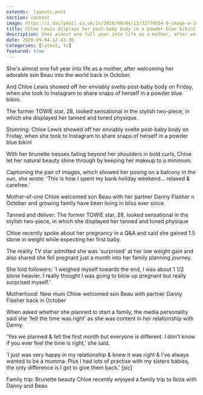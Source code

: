 ```yaml
---
extends: _layouts.post
section: content
image: https://i.dailymail.co.uk/1s/2020/09/04/12/32774554-0-image-a-147_1599219434283.jpg 
title: Chloe Lewis displays her post-baby body in a powder blue bikini 
description: Shes almost one full year into life as a mother, after welcoming her adorable son Beau into the world back in October. 
date: 2020-09-04-12-43-36 
categories: [latest, tv] 
featured: true 
--- 
```

She's almost one full year into life as a mother, after welcoming her adorable son Beau into the world back in October.

And Chloe Lewis showed off her enviably svelte post-baby body on Friday, when she took to Instagram to share snaps of herself in a powder blue bikini.

The former TOWIE star, 28, looked sensational in the stylish two-piece, in which she displayed her tanned and toned physique.

Stunning: Chloe Lewis showed off her enviably svelte post-baby body on Friday, when she took to Instagram to share snaps of herself in a powder blue bikini

With her brunette tresses falling beyond her shoulders in bold curls, Chloe let her natural beauty shine through by keeping her makeup to a minimum.

Captioning the pair of images, which showed her posing on a balcony in the sun, she wrote: 'This is how I spent my bank holiday weekend... relaxed & carefree.'

Mother-of-one Chloe welcomed son Beau with her partner Danny Flasher n October and growing family have been living in bliss ever since. 

Tanned and deliver: The former TOWIE star, 28, looked sensational in the stylish two-piece, in which she displayed her tanned and toned physique

Chloe recently spoke about her pregnancy in a Q&A and said she gained 1.5 stone in weight while expecting her first baby.

The reality TV star admitted she was 'surprised' at her low weight gain and also shared she fell pregnant just a month into her family planning journey. 

She told followers: 'I weighed myself towards the end, I was about 1 1/2 stone heavier. I really thought I was going to blow up pregnant but really surprised myself.'

Motherhood: New mum Chloe welcomed son Beau with partner Danny Flasher back in October

When asked whether she planned to start a family, the media personality said she 'felt the time was right' as she was content in her relationship with Danny.

'Yes we planned & fell the first month but everyone is different. I don't know if you ever feel the time is right,' she said.

'I just was very happy in my relationship & knew it was right & I've always wanted to be a mumma. Plus I had lots of practise with my sisters babies, the only difference is I got to give them back.' [sic] 

Family trip: Brunette beauty Chloe recently enjoyed a family trip to Ibiza with Danny and Beau

